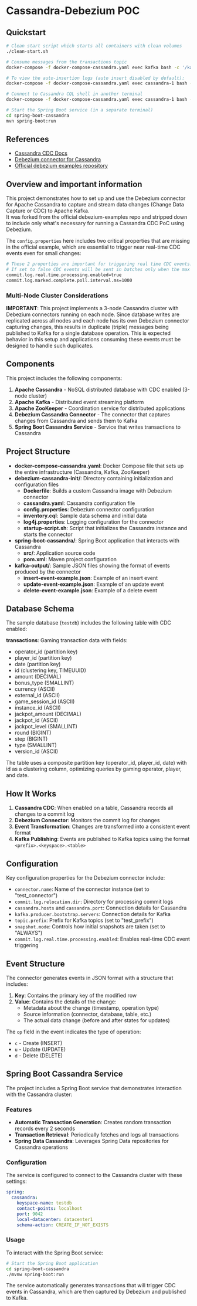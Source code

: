 # Cassandra-Debezium POC

## Quickstart
```bash
# Clean start script which starts all containers with clean volumes
./clean-start.sh

# Consume messages from the transactions topic
docker-compose -f docker-compose-cassandra.yaml exec kafka bash -c '/kafka/bin/kafka-console-consumer.sh --bootstrap-server kafka:9092 --from-beginning --property print.key=true --topic test_prefix.testdb.transactions'

# To view the auto-insertion logs (auto insert disabled by default):
docker-compose -f docker-compose-cassandra.yaml exec cassandra-1 bash -c 'tail -f /tmp/auto-insert.log'

# Connect to Cassandra CQL shell in another terminal
docker-compose -f docker-compose-cassandra.yaml exec cassandra-1 bash -c 'cqlsh --keyspace=testdb'

# Start the Spring Boot service (in a separate terminal)
cd spring-boot-cassandra
mvn spring-boot:run
```

## References 
- [Cassandra CDC Docs](https://cassandra.apache.org/doc/latest/cassandra/managing/operating/cdc.html)
- [Debezium connector for Cassandra](https://debezium.io/documentation/reference/stable/connectors/cassandra.html)
- [Official debezium examples repository](https://github.com/debezium/debezium-examples/blob/main/tutorial/README.md#using-cassandra)

## Overview and important information

This project demonstrates how to set up and use the Debezium connector for Apache Cassandra to capture and stream data changes (Change Data Capture or CDC) to Apache Kafka. <br>
It was forked from the official debezium-examples repo and stripped down to include only what's necessary for running a Cassandra CDC PoC using Debezium.

The `config.properties` here includes two critical properties that are missing in the official example, which are essential to trigger near real-time CDC events even for small changes:

```bash
# These 2 properties are important for triggering real time CDC events.
# If set to false CDC events will be sent in batches only when the max batch size is reached.
commit.log.real.time.processing.enabled=true
commit.log.marked.complete.poll.interval.ms=1000
```

### Multi-Node Cluster Considerations

**IMPORTANT**: This project implements a 3-node Cassandra cluster with Debezium connectors running on each node. Since database writes are replicated across all nodes and each node has its own Debezium connector capturing changes, this results in duplicate (triple) messages being published to Kafka for a single database operation. This is expected behavior in this setup and applications consuming these events must be designed to handle such duplicates.

## Components

This project includes the following components:

1. **Apache Cassandra** - NoSQL distributed database with CDC enabled (3-node cluster)
2. **Apache Kafka** - Distributed event streaming platform
3. **Apache ZooKeeper** - Coordination service for distributed applications
4. **Debezium Cassandra Connector** - The connector that captures changes from Cassandra and sends them to Kafka
5. **Spring Boot Cassandra Service** - Service that writes transactions to Cassandra

## Project Structure

- **docker-compose-cassandra.yaml**: Docker Compose file that sets up the entire infrastructure (Cassandra, Kafka, ZooKeeper)
- **debezium-cassandra-init/**: Directory containing initialization and configuration files
  - **Dockerfile**: Builds a custom Cassandra image with Debezium connector
  - **cassandra.yaml**: Cassandra configuration file
  - **config.properties**: Debezium connector configuration
  - **inventory.cql**: Sample data schema and initial data
  - **log4j.properties**: Logging configuration for the connector
  - **startup-script.sh**: Script that initializes the Cassandra instance and starts the connector
- **spring-boot-cassandra/**: Spring Boot application that interacts with Cassandra
  - **src/**: Application source code
  - **pom.xml**: Maven project configuration
- **kafka-output/**: Sample JSON files showing the format of events produced by the connector
  - **insert-event-example.json**: Example of an insert event
  - **update-event-example.json**: Example of an update event
  - **delete-event-example.json**: Example of a delete event

## Database Schema

The sample database (`testdb`) includes the following table with CDC enabled:

**transactions**: Gaming transaction data with fields:
   - operator_id (partition key)
   - player_id (partition key)
   - date (partition key)
   - id (clustering key, TIMEUUID)
   - amount (DECIMAL)
   - bonus_type (SMALLINT)
   - currency (ASCII)
   - external_id (ASCII)
   - game_session_id (ASCII)
   - instance_id (ASCII)
   - jackpot_amount (DECIMAL)
   - jackpot_id (ASCII)
   - jackpot_level (SMALLINT)
   - round (BIGINT)
   - step (BIGINT)
   - type (SMALLINT)
   - version_id (ASCII)

The table uses a composite partition key (operator_id, player_id, date) with id as a clustering column, optimizing queries by gaming operator, player, and date.

## How It Works

1. **Cassandra CDC**: When enabled on a table, Cassandra records all changes to a commit log
2. **Debezium Connector**: Monitors the commit log for changes
3. **Event Transformation**: Changes are transformed into a consistent event format
4. **Kafka Publishing**: Events are published to Kafka topics using the format `<prefix>.<keyspace>.<table>`

## Configuration

Key configuration properties for the Debezium connector include:

- `connector.name`: Name of the connector instance (set to "test_connector")
- `commit.log.relocation.dir`: Directory for processing commit logs
- `cassandra.hosts` and `cassandra.port`: Connection details for Cassandra
- `kafka.producer.bootstrap.servers`: Connection details for Kafka
- `topic.prefix`: Prefix for Kafka topics (set to "test_prefix")
- `snapshot.mode`: Controls how initial snapshots are taken (set to "ALWAYS")
- `commit.log.real.time.processing.enabled`: Enables real-time CDC event triggering

## Event Structure

The connector generates events in JSON format with a structure that includes:

1. **Key**: Contains the primary key of the modified row
2. **Value**: Contains the details of the change:
   - Metadata about the change (timestamp, operation type)
   - Source information (connector, database, table, etc.)
   - The actual data change (before and after states for updates)

The `op` field in the event indicates the type of operation:
- `c` - Create (INSERT)
- `u` - Update (UPDATE)
- `d` - Delete (DELETE)

## Spring Boot Cassandra Service

The project includes a Spring Boot service that demonstrates interaction with the Cassandra cluster:

### Features

- **Automatic Transaction Generation**: Creates random transaction records every 2 seconds
- **Transaction Retrieval**: Periodically fetches and logs all transactions
- **Spring Data Cassandra**: Leverages Spring Data repositories for Cassandra operations

### Configuration

The service is configured to connect to the Cassandra cluster with these settings:

```yaml
spring:
  cassandra:
    keyspace-name: testdb
    contact-points: localhost
    port: 9042
    local-datacenter: datacenter1
    schema-action: CREATE_IF_NOT_EXISTS
```

### Usage

To interact with the Spring Boot service:

```bash
# Start the Spring Boot application
cd spring-boot-cassandra
./mvnw spring-boot:run

```

The service automatically generates transactions that will trigger CDC events in Cassandra, which are then captured by Debezium and published to Kafka.
